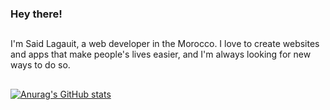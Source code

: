 ### Hey there!

##

I'm Said Lagauit, a web developer in the Morocco. I love to create websites and apps that make people's lives easier, and I'm always looking for new ways to do so.

##

[![Anurag's GitHub stats](https://github-readme-stats.vercel.app/api?username=saidlagauit&show_icons=true&theme=city_lights)](https://github.com/anuraghazra/github-readme-stats)

##
